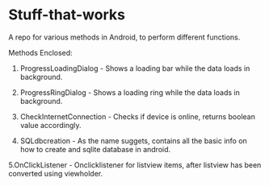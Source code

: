 # Stuff-that-works
A repo for various methods in Android, to perform different functions.

Methods Enclosed:

1. ProgressLoadingDialog - Shows a loading bar while the data loads in background.

2. ProgressRingDialog - Shows a loading ring while the data loads in background.

3. CheckInternetConnection - Checks if device is online, returns boolean value accordingly.

4. SQLdbcreation - As the name suggets, contains all the basic info on how to create and sqlite database in android.

5.OnClickListener - Onclicklistener for listview items, after listview has been converted using viewholder.
